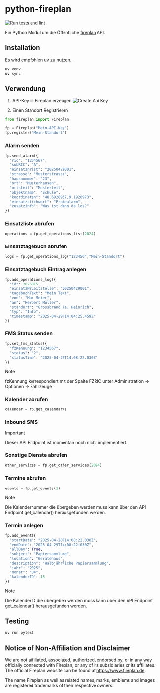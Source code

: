 # python-fireplan

[![Run tests and lint](https://github.com/Bouni/python-fireplan/actions/workflows/test-and-lint.yaml/badge.svg)](https://github.com/Bouni/python-fireplan/actions/workflows/test-and-lint.yaml)

Ein Python Modul um die Öffentliche [fireplan](https://data.fireplan.de/swagger/index.html) API.

## Installation

Es wird empfohlen [uv](https://docs.astral.sh/uv/) zu nutzen.

```sh
uv venv
uv sync
```

## Verwendung

1. API-Key in Fireplan erzeugen
![Create Api Key](img/API-Key.png)

2. Einen Standort Registrieren

```python
from fireplan import Fireplan

fp = Fireplan("Mein-API-Key")
fp.register("Mein-Standort")
```

### Alarm senden

```python
fp.send_alarm({
  "ric": "1234567",
  "subRIC": "A",
  "einsatznrlst": "20250429001",
  "strasse": "Musterstrasse",
  "hausnummer": "23",
  "ort": "Musterhausen",
  "ortsteil": "Musterteil",
  "objektname": "Schule",
  "koordinaten": "48.6928957,9.1928973",
  "einsatzstichwort": "Probealarm",
  "zusatzinfo": "Was ist denn da los?"
})
```

### Einsatzliste abrufen

```python
operations = fp.get_operations_list(2024)
```

### Einsatztagebuch abrufen

```python
logs = fp.get_operations_log("123456","Mein-Standort")
```

### Einsatztagebuch Eintrag anlegen

```python
fp.add_operations_log({
  "id": 2025015,
  "einsatzNrLeitstelle": "20250429001",
  "tagebuchText": "Mein Text",
  "von": "Max Meier",
  "an": "Herbert Müller",
  "standort": "Grossbrand Fa. Heinrich",
  "typ": "Info",
  "timestamp": "2025-04-29T14:04:25.459Z"
})
```

### FMS Status senden

```python
fp.set_fms_status({
  "fzKennung": "1234567",
  "status": "2",
  "statusTime": "2025-04-29T14:08:22.030Z"
})
```

> [!NOTE]  
> fzKennung korrespondiert mit der Spalte FZRIC unter Administration -> Optionen -> Fahrzeuge

### Kalender abrufen

```python
calendar = fp.get_calendar()
```

### Inbound SMS

> [!IMPORTANT]  
> Dieser API Endpoint ist momentan noch nicht implementiert. 

### Sonstige Dienste abrufen

```python
other_services = fp.get_other_services(2024)
```

### Termine abrufen

```python
events = fp.get_events(1)
```

> [!NOTE]  
> Die Kalendernummer die übergeben werden muss kann über den API Endpoint get_calendar() herausgefunden werden.

### Termin anlegen

```python
fp.add_event({
  "startDate": "2025-04-28T14:08:22.030Z",
  "endDate": "2025-04-29T14:08:22.030Z",
  "allDay": True,
  "subject": "Papiersammlung",
  "location": "Gerätehaus",
  "description": "Halbjährliche Papiersammlung",
  "jahr": "2025",
  "monat": "04",
  "kalenderID": 15
})
```

> [!NOTE]  
> Die KalenderID die übergeben werden muss kann über den API Endpoint get_calendar() herausgefunden werden.

## Testing

```sh
uv run pytest
```

## Notice of Non-Affiliation and Disclaimer

We are not affiliated, associated, authorized, endorsed by, or in any way officially connected with Fireplan, or any of its subsidiaries or its affiliates. The official Fireplan website can be found at https://www.fireplan.de.

The name Fireplan as well as related names, marks, emblems and images are registered trademarks of their respective owners.

